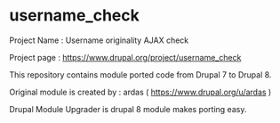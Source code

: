 # username_check

Project Name : Username originality AJAX check

Project page : https://www.drupal.org/project/username_check

This repository contains module ported code from Drupal 7 to Drupal 8.
 
Original module is created by : ardas ( https://www.drupal.org/u/ardas )

Drupal Module Upgrader is drupal 8 module makes porting easy.



